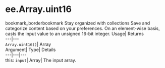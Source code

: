  
#  ee.Array.uint16 
bookmark_borderbookmark Stay organized with collections  Save and categorize content based on your preferences. 
On an element-wise basis, casts the input value to an unsigned 16-bit integer. 
Usage| Returns  
---|---  
`Array.uint16()`| Array  
Argument| Type| Details  
---|---|---  
this: `input`| Array| The input array.  
